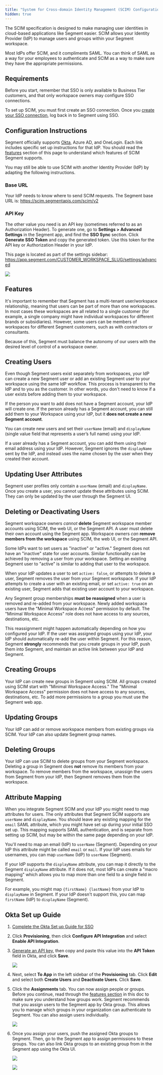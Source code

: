 ```yaml
---
title: "System for Cross-domain Identity Management (SCIM) Configuration Guide"
hidden: true
---
```


The SCIM specification is designed to make managing user identities in cloud-based applications like Segment easier. SCIM allows your Identity Provider (IdP) to manage users and groups within your Segment workspace.

Most IdPs offer SCIM, and it compliments SAML. You can think of SAML as a way for your employees to authenticate and SCIM as a way to make sure they have the appropriate permissions.

## Requirements

Before you start, remember that SSO is only available to Business Tier customers, and that only workspace owners may configure SSO connections.

To set up SCIM, you must first create an SSO connection. Once you [create your SSO connection](https://segment.com/docs/segment-app/iam/sso/), log back in to Segment using SSO.

## Configuration Instructions

Segment officially supports [Okta](#okta-set-up-guide), Azure AD, and OneLogin. Each link includes specific set up instructions for that IdP. You should read the [features](#features) section of this page to understand which features of SCIM Segment supports.

You may still be able to use SCIM with another Identity Provider (IdP) by adapting the following instructions.

### Base URL

Your IdP needs to know where to send SCIM requests. The Segment base URL is: https://scim.segmentapis.com/scim/v2

### API Key

The other value you need is an API key (sometimes referred to as an Authorization Header). To generate one, go to **Settings > Advanced Settings** in the Segment app, and find the **SSO Sync** section. Click **Generate SSO Token** and copy the generated token. Use this token for the API key or Authorization Header in your IdP.

This page is located as part of the settings sidebar: https://app.segment.com/CUSTOMER_WORKSPACE_SLUG/settings/advanced

![](images/asset_generate_scim_token.png)

## Features

It's important to remember that Segment has a multi-tenant user/workspace relationship, meaning that users can be part of more than one workspaces. In most cases these workspaces are all related to a single customer (for example, a single company might have individual workspaces for different brands or subsidiaries). However, some users can be members of workspaces for different Segment customers, such as with contractors or consultants.

Because of this, Segment must balance the autonomy of our users with the desired level of control of a workspace owner.

## Creating Users

Even though Segment users exist separately from workspaces, your IdP can create a new Segment user or add an existing Segment user to your workspace using the same IdP workflow. This process is transparent to the IdP and to you as the customer. In other words, you don't need to know if a user exists before adding them to your workspace.

If the person you want to add does not have a Segment account, your IdP will create one. If the person already has a Segment account, you can still add them to your Workspace using your IdP, but it **does not create a new Segment account**.

You can create new users and set their `userName` (email) and `displayName` (single value field that represents a user’s full name) using your IdP.

If a user already has a Segment account, you can add them using their email address using your IdP. However, Segment ignores the `displayName` sent by the IdP, and instead uses the name chosen by the user when they created their account.

## Updating User Attributes

Segment user profiles only contain a `userName` (email) and `displayName`. Once you create a user, you cannot update these attributes using SCIM. They can only be updated by the user through the Segment UI.

## Deleting or Deactivating Users

Segment workspace owners _cannot_ **delete** Segment workspace member accounts using SCIM, the web UI, or the Segment API. A user must delete their own account using the Segment app. Workspace owners _can_ **remove members from the workspace** using SCIM, the web UI, or the Segment API.

Some IdPs want to set users as "inactive" or "active." Segment does not have an "inactive" state for user accounts. Similar functionality can be achieved by removing a user from your workspace. Setting an existing Segment user to "active" is similar to adding that user to the workspace.

When your IdP updates a user to set `active: false`, or attempts to delete a user, Segment removes the user from your Segment workspace. If your IdP attempts to create a user with an existing email, or set `active: true` on an existing user, Segment adds that existing user account to your workspace.

Any Segment group memberships **must be reassigned** when a user is removed and re-added from your workspace. Newly added workspace users have the "Minimal Workspace Access" permission by default. The "Minimal Workspace Access" role does not have access to any sources, destinations, etc.

This reassignment might happen automatically depending on how you configured your IdP. If the user was assigned groups using your IdP, your IdP should automatically re-add the user within Segment. For this reason, Segment **strongly** recommends that you create groups in your IdP, push them into Segment, and maintain an active link between your IdP and Segment.

## Creating Groups

Your IdP can create new groups in Segment using SCIM. All groups created using SCIM start with "Minimal Workspace Access." The "Minimal Workspace Access" permission does not have access to any sources, destinations, etc. To add more permissions to a group you must use the Segment web app.

## Updating Groups

Your IdP can add or remove workspace members from existing groups via SCIM. Your IdP can also update Segment group names.

## Deleting Groups

Your IdP can use SCIM to delete groups from your Segment workspace. Deleting a group in Segment does **not** remove its members from your workspace. To remove members from the workspace, unassign the users from Segment from your IdP, then Segment removes them from the workspace.

## Attribute Mapping

When you integrate Segment SCIM and your IdP you might need to map attributes for users. The only attributes that Segment SCIM supports are `userName` and `displayName`. You should leave any existing mapping for the `email` SAML attribute, which you might have set up during your initial SSO set up. This mapping supports SAML authentication, and is separate from setting up SCIM, but may be within the same page depending on your IdP.

You'll need to map an email (IdP) to `userName` (Segment). Depending on your IdP this attribute might be called `email` or `mail`. If your IdP uses emails for usernames, you can map `userName` (IdP) to `userName` (Segment).

If your IdP supports the `displayName` attribute, you can map it directly to the Segment `displayName` attribute. If it does not, most IdPs can create a "macro mapping" which allows you to map more than one field to a single field in Segment.

For example, you might map `{firstName} {lastName}` from your IdP to `displayName` in Segment. If your IdP doesn't support this, you can map `firstName` (IdP) to `displayName` (Segment).

## Okta Set up Guide

1. [Complete the Okta Set up Guide for SSO](https://saml-doc.okta.com/SAML_Docs/How-to-Configure-SAML-2.0-for-Segment.html?baseAdminUrl=https://segment-admin.oktapreview.com&app=segment&instanceId=0oata15py1n3kQUo50h7)
2. Click **Provisioning**, then click **Configure API Integration** and select **Enable API Integration**.
3. [Generate an API key](#api-key), then copy and paste this value into the **API Token** field in Okta, and click **Save**.

   ![](images/okta_provisioning.png)

4. Next, select **To App** in the left sidebar of the **Provisioning** tab. Click **Edit** and select both **Create Users** and **Deactivate Users**. Click **Save**.
5. Click the **Assignments** tab. You can now assign people or groups. Before you continue, read through the [features section](#features) in this doc to make sure you understand how groups work. Segment recommends that you assign users to the Segment app by Okta group. This allows you to manage which groups in your organization can authenticate to Segment. You can also assign users individually.

   ![](images/scim_assignments.png)

6. Once you assign your users, push the assigned Okta groups to Segment. Then, go to the Segment app to assign permissions to these groups. You can also link Okta groups to an existing group from in the Segment app using the Okta UI.

   ![](images/scim_group_push.png)

   ![](images/scim_edit_groups.png)
